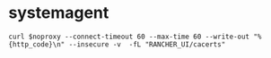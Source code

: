 # systemagent

```
curl $noproxy --connect-timeout 60 --max-time 60 --write-out "%{http_code}\n" --insecure -v  -fL "RANCHER_UI/cacerts"
```
